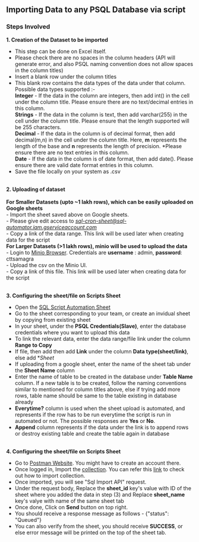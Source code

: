 ## Importing Data to any PSQL Database via script 

### Steps Involved

**1. Creation of the Dataset to be imported<br />**
 - This step can be done on Excel itself.<br />
 - Please check there are no spaces in the column headers (API will generate error, and also PSQL naming convention does not allow spaces in the column titles)<br />
 - Insert a blank row under the column titles<br />
 - This blank row contains the data types of the data under that column. Possible data types supported :-<br />
     **Integer** - If the data in the column are integers, then add int() in the cell under the column title. Please ensure there are no text/decimal entries in this column.<br />
     **Strings** - If the data in the column is text, then add varchar(255) in the cell under the column title. Please ensure that the length supported will be 255 characters.<br />
     **Decimal** - If the data in the column is of decimal format, then add decimal(m,n) in the cell under the column title. Here, **m** represents the length of the base and                        **n** represents the length of precision. *Please ensure there are no text entries in this column.<br />
     **Date** - If the data in the column is of date format, then add date(). Please ensure there are valid date format entries in this column.<br />
  - Save the file locally on your system as .csv<br />
       <br />

**2. Uploading of dataset<br /><br />**
     **For Smaller Datasets (upto ~1 lakh rows), which can be easily uploaded on Google sheets**<br />
     - Import the sheet saved above on Google sheets.<br />
     - Please give edit access to *sql-cron-sheet@sql-automator.iam.gserviceaccount.com*<br />
     - Copy a link of the data range. This link will be used later when creating data for the script<br />
     **For Larger Datasets (>1 lakh rows), minio will be used to upload the data**<br />
     - Login to [Minio Browser](https://cdn.samagra.io/). Credentials are **username** : admin, **password**: cttsamagra<br />
     - Upload the csv on the Minio UI.<br />
     - Copy a link of this file. This link will be used later when creating data for the script<br />
     <br />
 
 **3. Configuring the sheet/file on Scripts Sheet<br />**
 - Open the [SQL Script Automation Sheet](https://docs.google.com/spreadsheets/d/1S8SnVgJtHe1u5Uz1sb99TvdIVqeipgCVFJ-N0NmCEMc/edit#gid=1290455573)<br />
 - Go to the sheet corresponding to your team, or create an invidual sheet by copying from existing sheet<br />
 - In your sheet, under the **PSQL Credentials(Slave)**, enter the database credentials where you want to upload this data<br />
 - To link the relevant data, enter the data range/file link under the column **Range to Copy**<br />
 - If file, then add then add **Link** under the column **Data type(sheet/link)**, else add **Sheet*<br />
 - If uploading from a google sheet, enter the name of the sheet tab under the **Sheet Name** column<br />
 - Enter the name of table to be created in the database under **Table Name** column. If a new table is to be created, follow the naming conventions similar to mentioned for      column titles above, else if trying add more rows, table name should be same to the table existing in database already<br />
 - **Everytime?** column is used when the sheet upload is automated, and represents if the row has to be run everytime the script is run in automated or not. The possible       responses are **Yes** or **No**.<br />
 - **Append** column represents if the data under the link is to append rows or destroy existing table and create the table again in database<br />
    <br />
 
**4. Configuring the sheet/file on Scripts Sheet<br />**
 - Go to [Postman Website](https://www.postman.com/). You might have to create an account there.<br />
 - Once logged in, Import the [collection](https://www.getpostman.com/collections/9fde9a45d1cf1959d5b3). You can refer this [link](https://learning.postman.com/docs/getting-started/importing-and-exporting-data/) to check out how to import collection.<br />
 - Once imported, you will see "Sql Import API" request.<br />
 - Under the request body, Replace the **sheet_id** key's value with ID of the sheet where you added the data in step (3) and Replace **sheet_name** key's valye with name of       the same sheet tab<br />
 - Once done, Click on **Send** button on top right.<br />
 - You should receive a response message as follows - {"status": "Queued"}<br />
 - You can also verify from the sheet, you should receive **SUCCESS**, or else error message will be printed on the top of the sheet tab.<br />

